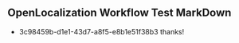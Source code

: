 ## OpenLocalization Workflow Test MarkDown
* 3c98459b-d1e1-43d7-a8f5-e8b1e51f38b3 thanks!

<!--HONumber=Aug16_HO5-->


